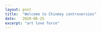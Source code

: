 ```yaml
---
layout: post
title:  "Welcome to Chinmoy controversies"
date:   2020-06-25
excerpt: "art love force"
---
```

